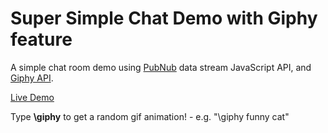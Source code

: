 # Super Simple Chat Demo with Giphy feature


A simple chat room demo using [PubNub][pubnub] data stream JavaScript API, and [Giphy API][giphy].


[Live Demo](http://pubnub.github.io/giphy-chat-demo/index.html)

Type **\giphy** to get a random gif animation! - e.g. "\giphy funny cat"


[giphy]: https://github.com/Giphy/GiphyAPI
[pubnub]: http://www.pubnub.com/docs/javascript/javascript-sdk.html

